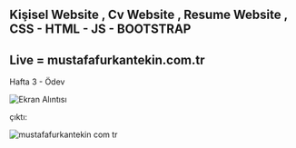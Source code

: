 Kişisel Website , Cv Website , Resume Website , CSS - HTML - JS - BOOTSTRAP
--------------------------------
Live = mustafafurkantekin.com.tr
--------------------------------

Hafta 3 - Ödev

![Ekran Alıntısı](https://github.com/TkN42/React/assets/29886553/eb3feea8-0619-4b9f-9b19-72b5921b5bf2)



çıktı:

![mustafafurkantekin com tr](https://github.com/TkN42/React/assets/29886553/5c6422ac-e85b-4a6b-9848-21e9bc2a7994)
